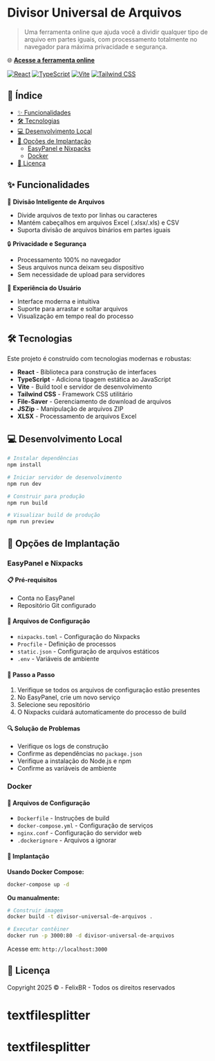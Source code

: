 # Divisor Universal de Arquivos

> Uma ferramenta online que ajuda você a dividir qualquer tipo de arquivo em partes iguais, com processamento totalmente no navegador para máxima privacidade e segurança.

🌐 **[Acesse a ferramenta online](https://textfilesplitter.felixbr.org)**

[![React](https://img.shields.io/badge/React-20232A?style=for-the-badge&logo=react&logoColor=61DAFB)](https://reactjs.org/)
[![TypeScript](https://img.shields.io/badge/TypeScript-007ACC?style=for-the-badge&logo=typescript&logoColor=white)](https://www.typescriptlang.org/)
[![Vite](https://img.shields.io/badge/Vite-B73BFE?style=for-the-badge&logo=vite&logoColor=FFD62E)](https://vitejs.dev/)
[![Tailwind CSS](https://img.shields.io/badge/Tailwind_CSS-38B2AC?style=for-the-badge&logo=tailwind-css&logoColor=white)](https://tailwindcss.com/)

## 📑 Índice

- [✨ Funcionalidades](#-funcionalidades)
- [🛠️ Tecnologias](#️-tecnologias)
- [💻 Desenvolvimento Local](#-desenvolvimento-local)
- [🚀 Opções de Implantação](#-opções-de-implantação)
  - [EasyPanel e Nixpacks](#easypanel-e-nixpacks)
  - [Docker](#docker)
- [📝 Licença](#-licença)

## ✨ Funcionalidades

🔄 **Divisão Inteligente de Arquivos**
- Divide arquivos de texto por linhas ou caracteres
- Mantém cabeçalhos em arquivos Excel (.xlsx/.xls) e CSV
- Suporta divisão de arquivos binários em partes iguais

🔒 **Privacidade e Segurança**
- Processamento 100% no navegador
- Seus arquivos nunca deixam seu dispositivo
- Sem necessidade de upload para servidores

🎯 **Experiência do Usuário**
- Interface moderna e intuitiva
- Suporte para arrastar e soltar arquivos
- Visualização em tempo real do processo

## 🛠️ Tecnologias

Este projeto é construído com tecnologias modernas e robustas:

- **React** - Biblioteca para construção de interfaces
- **TypeScript** - Adiciona tipagem estática ao JavaScript
- **Vite** - Build tool e servidor de desenvolvimento
- **Tailwind CSS** - Framework CSS utilitário
- **File-Saver** - Gerenciamento de download de arquivos
- **JSZip** - Manipulação de arquivos ZIP
- **XLSX** - Processamento de arquivos Excel

## 💻 Desenvolvimento Local

```bash
# Instalar dependências
npm install

# Iniciar servidor de desenvolvimento
npm run dev

# Construir para produção
npm run build

# Visualizar build de produção
npm run preview
```

## 🚀 Opções de Implantação

### EasyPanel e Nixpacks

#### 📋 Pré-requisitos
- Conta no EasyPanel
- Repositório Git configurado

#### 📁 Arquivos de Configuração
- `nixpacks.toml` - Configuração do Nixpacks
- `Procfile` - Definição de processos
- `static.json` - Configuração de arquivos estáticos
- `.env` - Variáveis de ambiente

#### 📝 Passo a Passo
1. Verifique se todos os arquivos de configuração estão presentes
2. No EasyPanel, crie um novo serviço
3. Selecione seu repositório
4. O Nixpacks cuidará automaticamente do processo de build

#### 🔍 Solução de Problemas
- Verifique os logs de construção
- Confirme as dependências no `package.json`
- Verifique a instalação do Node.js e npm
- Confirme as variáveis de ambiente

### Docker

#### 📁 Arquivos de Configuração
- `Dockerfile` - Instruções de build
- `docker-compose.yml` - Configuração de serviços
- `nginx.conf` - Configuração do servidor web
- `.dockerignore` - Arquivos a ignorar

#### 🐳 Implantação

**Usando Docker Compose:**
```bash
docker-compose up -d
```

**Ou manualmente:**
```bash
# Construir imagem
docker build -t divisor-universal-de-arquivos .

# Executar contêiner
docker run -p 3000:80 -d divisor-universal-de-arquivos
```

Acesse em: `http://localhost:3000`

## 📝 Licença

Copyright 2025 © - FelixBR - Todos os direitos reservados
# textfilesplitter
# textfilesplitter
